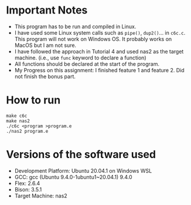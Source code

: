 # Important Notes
- This program has to be run and compiled in Linux.
- I have used some Linux system calls such as ``pipe()``, ``dup2()``... in ``c6c.c``. This program will not work on Windows OS. It probably works on MacOS but I am not sure.
- I have followed the approach in Tutorial 4 and used nas2 as the target machine. (i.e., use ``func`` keyword to declare a function)
- All functions should be declared at the start of the program.
- My Progress on this assignment: I finished feature 1 and feature 2. Did not finish the bonus part.

# How to run
```
make c6c
make nas2
./c6c <program >program.e
./nas2 program.e
```

# Versions of the software used 
- Development Platform: Ubuntu 20.04.1 on Windows WSL
- GCC: gcc (Ubuntu 9.4.0-1ubuntu1~20.04.1) 9.4.0
- Flex: 2.6.4
- Bison: 3.5.1
- Target Machine: nas2
